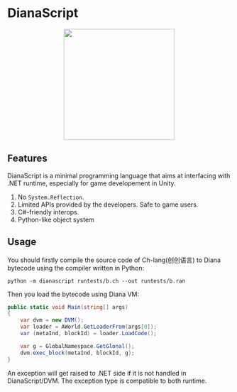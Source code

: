 # DianaScript

<p align="center">
<img width="250px" src="https://raw.githubusercontent.com/thautwarm/DianaScript/master/static/diana.png"/>
</p>

## Features

DianaScript is a minimal programming language that aims at interfacing with .NET runtime, especially for game developement in Unity.

1. No `System.Reflection`.
3. Limited APIs provided by the developers. Safe to game users.
4. C#-friendly interops.
5. Python-like object system

## Usage

You should firstly compile the source code of Ch-lang(创创语言) to Diana bytecode using the compiler written in Python:

```
python -m dianascript runtests/b.ch --out runtests/b.ran
```

Then you load the bytecode using Diana VM:

```C#
public static void Main(string[] args)
{
    var dvm = new DVM();
    var loader = AWorld.GetLoaderFrom(args[0]);
    var (metaInd, blockId) = loader.LoadCode();

    var g = GlobalNamespace.GetGlonal();
    dvm.exec_block(metaInd, blockId, g);
}
```

An exception will get raised to .NET side if it is not handled in DianaScript/DVM.
The exception type is compatible to both runtime.
